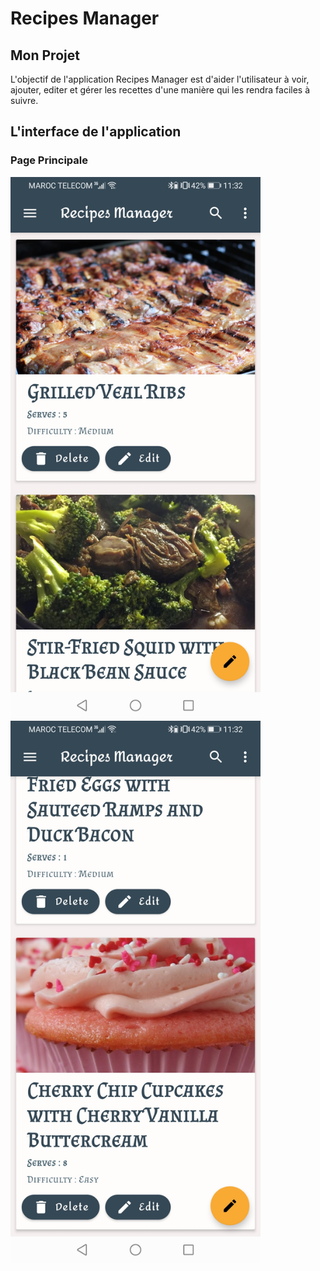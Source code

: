 # Recipes Manager

## Mon Projet
   L'objectif de l'application Recipes Manager est d'aider 
   l'utilisateur à voir, ajouter, editer et gérer les recettes 
   d'une manière qui les rendra faciles à suivre.
## L'interface de l'application
   ### Page Principale
<img src="/Screenshots/Screenshot_20201231_113202_com.example.cookingapp.jpg" width="400" margin-right="10px"> <img src="/Screenshots/Screenshot_20201231_113214_com.example.cookingapp.jpg" width="400">
